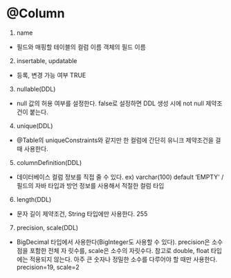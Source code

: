 # @Column

1. name 
- 필드와 매핑할 테이블의 컬럼 이름 객체의 필드 이름

2. insertable, updatable 
- 등록, 변경 가능 여부 TRUE

3. nullable(DDL) 
- null 값의 허용 여부를 설정한다. false로 설정하면 DDL 생성 시에 not null 제약조건이 붙는다.

4. unique(DDL) 
- @Table의 uniqueConstraints와 같지만 한 컬럼에 간단히 유니크 제약조건을 걸 때 사용한다.

5. columnDefinition(DDL)
- 데이터베이스 컬럼 정보를 직접 줄 수 있다. ex) varchar(100) default ‘EMPTY' / 필드의 자바 타입과 방언 정보를 사용해서 적절한 컬럼 타입 

6. length(DDL) 
- 문자 길이 제약조건, String 타입에만 사용한다. 255

7. precision, scale(DDL)
- BigDecimal 타입에서 사용한다(BigInteger도 사용할 수 있다). precision은 소수점을 포함한 전체 자 릿수를, scale은 소수의 자릿수다. 참고로 double, float 타입에는 적용되지 않는다. 아주 큰 숫자나 정밀한 소수를 다루어야 할 때만 사용한다.
precision=19, scale=2 

